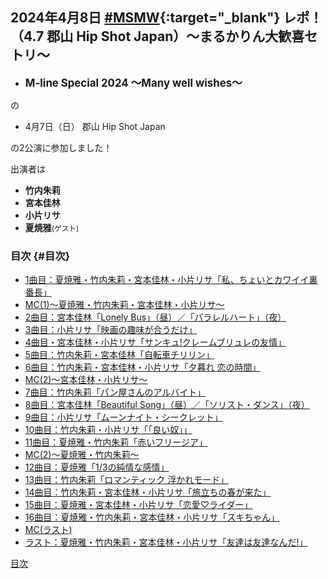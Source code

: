 ## 2024年4月8日 [#MSMW](https://twitter.com/search?q=%23MSMW){:target="_blank"} レポ！（4.7 郡山 Hip Shot Japan）～まるかりん大歓喜セトリ～ 


* <big>**M-line Special 2024 ～Many well wishes～**</big>

の

* 4月7日（日） 郡山 Hip Shot Japan

の2公演に参加しました！

出演者は

* **竹内朱莉**
* **宮本佳林**
* **小片リサ**
* **夏焼雅**<small>(ゲスト)</small>

### 目次 {#目次}

* [1曲目：夏焼雅・竹内朱莉・宮本佳林・小片リサ「私、ちょいとカワイイ裏番長」](#song1)
* [MC(1)～夏焼雅・竹内朱莉・宮本佳林・小片リサ～](#MC1)
* [2曲目：宮本佳林「Lonely Bus」（昼）／「パラレルハート」（夜）](#song2)
* [3曲目：小片リサ「映画の趣味が合うだけ」](#song3)
* [4曲目・宮本佳林・小片リサ「サンキュ!クレームブリュレの友情」](#song4)
* [5曲目：竹内朱莉・宮本佳林「自転車チリリン」](#song5)
* [6曲目：竹内朱莉・宮本佳林・小片リサ「夕暮れ 恋の時間」](#song6)
* [MC(2)～宮本佳林・小片リサ～](#MC2)
* [7曲目：竹内朱莉「パン屋さんのアルバイト」](#song7)
* [8曲目：宮本佳林「Beautiful Song」（昼）／「ソリスト・ダンス」（夜）](#song8)
* [9曲目：小片リサ「ムーンナイト・シークレット」](#song9)
* [10曲目：竹内朱莉・小片リサ「「良い奴」」](#song10)
* [11曲目：夏焼雅・竹内朱莉「赤いフリージア」](#song11)
* [MC(2)～夏焼雅・竹内朱莉～](#MC2)
* [12曲目：夏焼雅「1/3の純情な感情」](#song12)
* [13曲目：竹内朱莉「ロマンティック 浮かれモード」](#song13)
* [14曲目：竹内朱莉・宮本佳林・小片リサ「旅立ちの春が来た」](#song14)
* [15曲目：夏焼雅・宮本佳林・小片リサ「恋愛♡ライダー」](#song15)
* [16曲目：夏焼雅・竹内朱莉・宮本佳林・小片リサ「スキちゃん」](#song16)
* [MC(ラスト)](#MC3)
* [ラスト：夏焼雅・竹内朱莉・宮本佳林・小片リサ「友達は友達なんだ!」](#song17)


[<i class="fa-solid fa-square-caret-up"></i> 目次](#目次)
